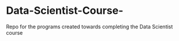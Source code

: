 # Data-Scientist-Course-
Repo for the programs created towards completing the Data Scientist course 
